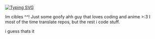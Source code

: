 [![Typing SVG](https://readme-typing-svg.demolab.com?font=Fira+Code&pause=1000&width=435&lines=Hello+every-nyan)](https://git.io/typing-svg)

Im cibles ^^! Just some goofy ahh guy that loves coding and anime >:3
I most of the time translate repos, but the rest i code stuff.

i guess thats it
